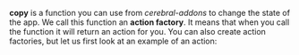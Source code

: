 **copy** is a function you can use from *cerebral-addons* to change the state of the app. We call this function an **action factory**. It means that when you call the function it will return an action for you. You can also create action factories, but let us first look at an example of an action:
